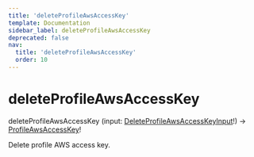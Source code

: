 ```yaml
---
title: 'deleteProfileAwsAccessKey'
template: Documentation
sidebar_label: deleteProfileAwsAccessKey
deprecated: false
nav:
  title: 'deleteProfileAwsAccessKey'
  order: 10
---
```


# deleteProfileAwsAccessKey

<div className="pb-4 font-roboto-slab text-lg"><span className="font-bold">deleteProfileAwsAccessKey</span> <span style={{'fontWeight':400,'fontSize':'0.85em'}}>(input: <a href="/guardrails/docs/reference/graphql/input/DeleteProfileAwsAccessKeyInput">DeleteProfileAwsAccessKeyInput</a>!) &rarr; <a href="/guardrails/docs/reference/graphql/object/ProfileAwsAccessKey">ProfileAwsAccessKey</a>!</span>
</div>



Delete profile AWS access key.